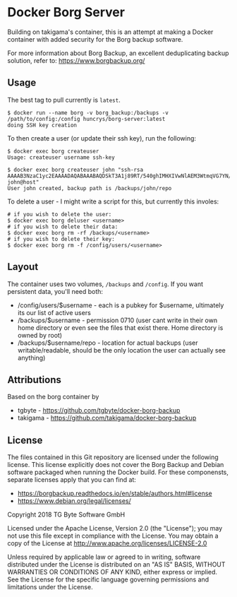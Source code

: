 # Docker Borg Server

Building on takigama's container, this is an attempt at making a Docker container with added security for the Borg backup software.

For more information about Borg Backup, an excellent deduplicating backup solution, refer to: <https://www.borgbackup.org/>

## Usage

The best tag to pull currently is `latest`.

```shell
$ docker run --name borg -v borg_backup:/backups -v /path/to/config:/config huncrys/borg-server:latest
doing SSH key creation
```

To then create a user (or update their ssh key), run the following:

```shell
$ docker exec borg createuser
Usage: createuser username ssh-key
```

```shell
$ docker exec borg createuser john "ssh-rsa AAAAB3NzaC1yc2EAAAADAQABAAABAQDSkT3A1j89RT/540ghIMHXIVwNlAEM3WtmqVG7YN/wYwtsJ8iCszg4/lXQsfLFxYmEVe8L9atgtMGCi5QdYPl4X/c+5YxFfm88Yjfx+2xEgUdOr864eaI22yaNMQ0AlyilmK+asewfaszxcvzxcvzxcv+MCUWo+cyBFZVGOzrjJGEcHewOCbVs+IJWBFSi6w1enbKGc+RY9KrnzeDKWWqzYnNofiHGVFAuMxrmZOasqlTIKiC2UK3RmLxZicWiQmPnpnjJRo7pL0oYM9r/sIWzD6i2S9szDy6aZ john@host"
User john created, backup path is /backups/john/repo
```

To delete a user - I might write a script for this, but currently this involes:

```shell
# if you wish to delete the user:
$ docker exec borg deluser <username>
# if you wish to delete their data:
$ docker exec borg rm -rf /backups/<username>            
# if you wish to delete their key:
$ docker exec borg rm -f /config/users/<username>
```

## Layout

The container uses two volumes, `/backups` and `/config`. If you want persistent data, you'll need both:

* /config/users/$username - each is a pubkey for $username, ultimately its our list of active users
* /backups/$username - permission 0710 (user cant write in their own home directory or even see the files that exist there. Home directory is owned by root)
* /backups/$username/repo - location for actual backups (user writable/readable, should be the only location the user can actually see anything)

## Attributions

Based on the borg container by

* tgbyte - <https://github.com/tgbyte/docker-borg-backup>
* takigama - <https://github.com/takigama/docker-borg-backup>

## License

The files contained in this Git repository are licensed under the following license. This license explicitly does not cover the Borg Backup and Debian software packaged when running the Docker build. For these componensts, separate licenses apply that you can find at:

* <https://borgbackup.readthedocs.io/en/stable/authors.html#license>
* <https://www.debian.org/legal/licenses/>

Copyright 2018 TG Byte Software GmbH

Licensed under the Apache License, Version 2.0 (the "License");
you may not use this file except in compliance with the License.
You may obtain a copy of the License at <http://www.apache.org/licenses/LICENSE-2.0>

Unless required by applicable law or agreed to in writing, software
distributed under the License is distributed on an "AS IS" BASIS,
WITHOUT WARRANTIES OR CONDITIONS OF ANY KIND, either express or implied.
See the License for the specific language governing permissions and
limitations under the License.
